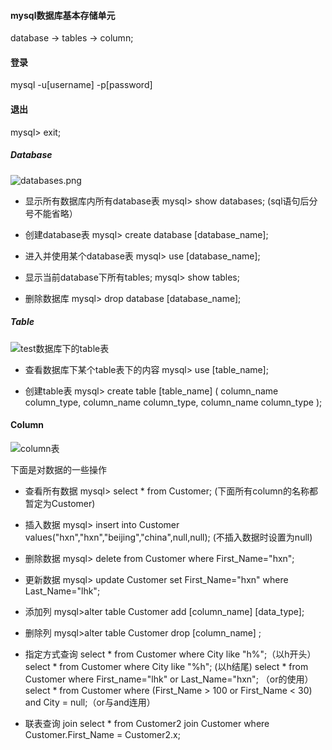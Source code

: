 ####  mysql数据库基本存储单元 
database ->  tables -> column;

####  登录
mysql -u[username] -p[password]

#### 退出
mysql> exit;

#####  Database

![databases.png](http://upload-images.jianshu.io/upload_images/5545478-17cb27b12559cf83.png?imageMogr2/auto-orient/strip%7CimageView2/2/w/1240)
 
- 显示所有数据库内所有database表
mysql> show databases;  (sql语句后分号不能省略）

- 创建database表
mysql> create  database [database_name];

- 进入并使用某个database表
mysql> use [database_name];

- 显示当前database下所有tables;
mysql> show tables;

- 删除数据库
mysql> drop database [database_name];

##### Table

![test数据库下的table表](http://upload-images.jianshu.io/upload_images/5545478-5448c977a9fc7603.png?imageMogr2/auto-orient/strip%7CimageView2/2/w/1240)

- 查看数据库下某个table表下的内容
mysql> use [table_name];

- 创建table表
mysql> create table [table_name] (
column_name column_type,
column_name column_type,
column_name column_type
);

#### Column
![column表](http://upload-images.jianshu.io/upload_images/5545478-30c171263f44c672.png?imageMogr2/auto-orient/strip%7CimageView2/2/w/1240)

下面是对数据的一些操作

-    查看所有数据
mysql> select * from Customer;
(下面所有column的名称都暂定为Customer)

- 插入数据
mysql> insert into Customer values("hxn","hxn","beijing","china",null,null);
(不插入数据时设置为null)

-  删除数据
mysql>  delete from  Customer where First_Name="hxn";

- 更新数据
mysql>  update Customer set First_Name="hxn" where Last_Name="lhk";

- 添加列
mysql>alter table Customer add [column_name]  [data_type];

- 删除列
mysql>alter  table Customer drop [column_name] ;

- 指定方式查询
select  \*  from Customer where City like "h%";（以h开头）
select  \*  from Customer where City like "%h"; (以h结尾)
select  \*  from Customer where First_name="lhk" or Last_Name="hxn"; （or的使用）
select  \*  from Customer where (First_Name > 100 or First_Name < 30) and City = null;（or与and连用）

- 联表查询  join
select * from Customer2 join Customer where Customer.First_Name = Customer2.x;


